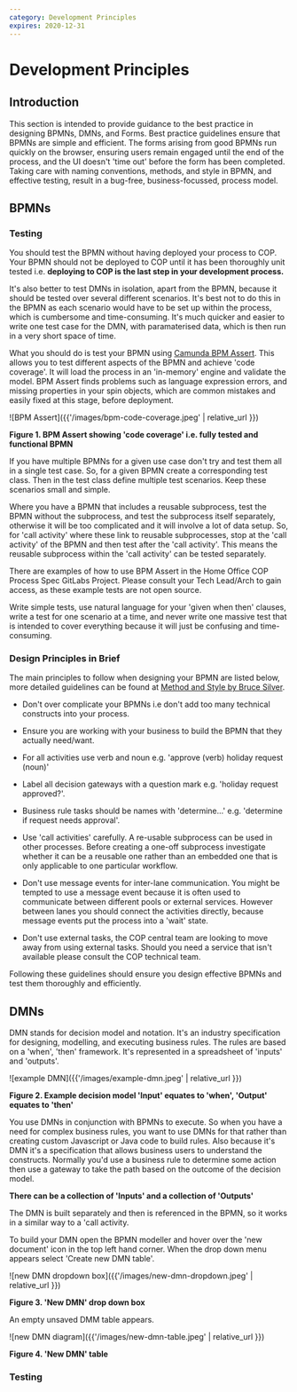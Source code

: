 ```yaml
---
category: Development Principles
expires: 2020-12-31
---
```


# Development Principles

## Introduction
This section is intended to provide guidance to the best practice in designing BPMNs, DMNs, and Forms.
Best practice guidelines ensure that BPMNs are simple and efficient. The forms arising from good BPMNs run quickly on the browser, ensuring users remain engaged until the end of the process, and the UI doesn't 'time out' before the form has been completed. Taking care with naming conventions, methods, and style in BPMN, and effective testing, result in a bug-free, business-focussed, process model.

## BPMNs

### Testing

You should test the BPMN without having deployed your process to COP. Your BPMN should not be deployed to COP until it has been thoroughly unit tested i.e. **deploying to COP is the last step in your development process.**

It's also better to test DMNs in isolation, apart from the BPMN, because it should be tested over several different scenarios. It's best not to do this in the BPMN as each scenario would have to be set up within the process, which is cumbersome and time-consuming. It's much quicker and easier to write one test case for the DMN, with paramaterised data, which is then run in a very short space of time.

What you should do is test your BPMN using [Camunda BPM Assert](https://github.com/camunda/camunda-bpm-assert). This allows you to test different aspects of the BPMN and achieve 'code coverage'. It will load the process in an 'in-memory' engine and validate the model. BPM Assert finds problems such as language expression errors, and missing properties in your spin objects, which are common mistakes and easily fixed at this stage, before deployment.  

![BPM Assert]({{'/images/bpm-code-coverage.jpeg' | relative_url }})

**Figure 1. BPM Assert showing 'code coverage' i.e. fully tested and functional BPMN**

If you have multiple BPMNs for a given use case don't try and test them all in a single test case. So, for a given BPMN create a corresponding test class. Then in the test class define multiple test scenarios. Keep these scenarios small and simple.

Where you have a BPMN that includes a reusable subprocess, test the BPMN without the subprocess, and test the subprocess itself separately, otherwise it will be too complicated and it will involve a lot of data setup. So, for 'call activity' where these link to reusable subprocesses, stop at the 'call activity' of the BPMN and then test after the 'call activity'. This means the reusable subprocess within the 'call activity' can be tested separately.

There are examples of how to use BPM Assert in the Home Office COP Process Spec GitLabs Project. Please consult your Tech Lead/Arch to gain access, as these example tests are not open source.

Write simple tests, use natural language for your 'given when then' clauses, write a test for one scenario at a time, and never write one massive test that is intended to cover everything because it will just be confusing and time-consuming.


### Design Principles in Brief

The main principles to follow when designing your BPMN are listed below, more detailed guidelines can be found at [Method and Style by Bruce Silver](https://methodandstyle.com).

* Don't over complicate your BPMNs i.e don't add too many technical constructs into your process.

* Ensure you are working with your business to build the BPMN that they actually need/want.

* For all activities use verb and noun e.g. 'approve (verb) holiday request (noun)'

* Label all decision gateways with a question mark e.g. 'holiday request approved?'.

* Business rule tasks should be names with 'determine...' e.g. 'determine if request needs approval'.

* Use 'call activities' carefully. A re-usable subprocess can be used in other processes. Before creating a one-off subprocess investigate whether it can be a reusable one rather than an embedded one that is only applicable to one particular workflow.

* Don't use message events for inter-lane communication. You might be tempted to use a message event because it is often used to communicate between different pools or external services. However between lanes you should connect the activities directly, because message events put the process into a 'wait' state.

* Don't use external tasks, the COP central team are looking to move away from using external tasks. Should you need a service that isn't available please consult the COP technical team.

Following these guidelines should ensure you design effective BPMNs and test them thoroughly and efficiently.

## DMNs

DMN stands for decision model and notation. It's an industry specification for designing, modelling, and executing business rules.
The rules are based on a 'when', 'then' framework. It's represented in a spreadsheet of 'inputs' and 'outputs'.

![example DMN]({{'/images/example-dmn.jpeg' | relative_url }})

**Figure 2. Example decision model 'Input' equates to 'when', 'Output' equates to 'then'**

You use DMNs in conjunction with BPMNs to execute. So when you have a need for complex business rules, you want to use DMNs for that rather than creating custom Javascript or Java code to build rules. Also because it's DMN it's a specification that allows business users to understand the constructs. Normally you'd use a business rule to determine some action then use a gateway to take the path based on the outcome of the decision model.

**There can be a collection of 'Inputs' and a collection of 'Outputs'**

The DMN is built separately and then is referenced in the BPMN, so it works in a similar way to a 'call activity.

To build your DMN open the BPMN modeller and hover over the 'new document' icon in the top left hand corner. When the drop down menu appears select 'Create new DMN table'.

![new DMN dropdown box]({{'/images/new-dmn-dropdown.jpeg' | relative_url }})

**Figure 3. 'New DMN' drop down box**

An empty unsaved DMM table appears.

![new DMN diagram]({{'/images/new-dmn-table.jpeg' | relative_url }})

**Figure 4. 'New DMN' table**


### Testing
